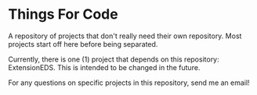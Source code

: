 # Things For Code
A repository of projects that don't really need their own repository. Most projects start off here before being separated.

Currently, there is one (1) project that depends on this repository: ExtensionEDS.
This is intended to be changed in the future.

For any questions on specific projects in this repository, send me an email!
